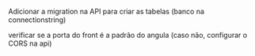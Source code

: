 Adicionar a migration na API para criar as tabelas (banco na connectionstring)

verificar se a porta do front é a padrão do angula (caso não, configurar o CORS na api)
